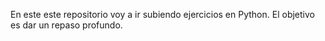 En este este repositorio voy a ir subiendo ejercicios en Python.
El objetivo es dar un repaso profundo.
